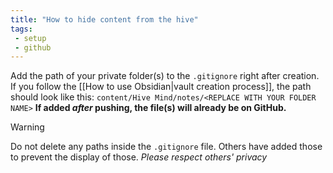 ```yaml
---
title: "How to hide content from the hive"
tags:
 - setup
 - github
---
```

Add the path of your private folder(s) to the `.gitignore` right after creation. If you follow the [[How to use Obsidian|vault creation process]], the path should look like this:
	`content/Hive Mind/notes/<REPLACE WITH YOUR FOLDER NAME>`
__If added _after_ pushing, the file(s) will already be on GitHub.__

>[!warning]
>Do not delete any paths inside the `.gitignore` file. Others have added those to prevent the display of those.
>_Please respect others' privacy_
